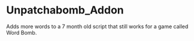 # Unpatchabomb_Addon
Adds more words to a 7 month old script that still works for a game called Word Bomb.

